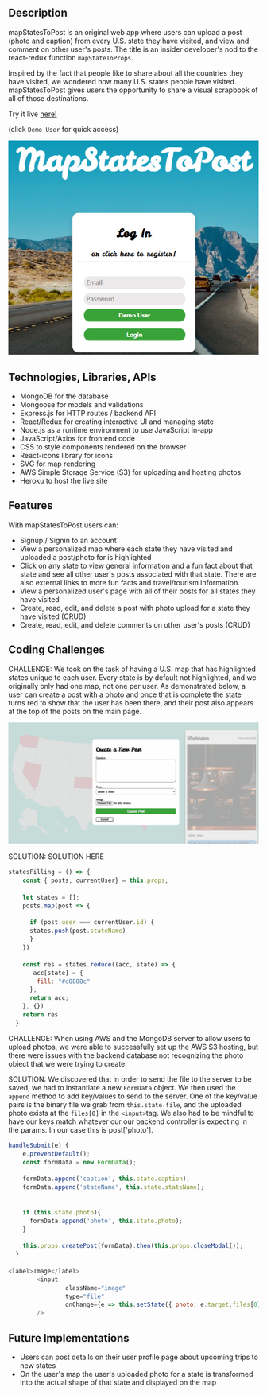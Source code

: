 ## Description

mapStatesToPost is an original web app where users can upload a post (photo and caption) from every U.S. state they have visited, and view and comment on other user's posts.  The title is an insider developer's nod to the react-redux function `mapStateToProps`.

Inspired by the fact that people like to share about all the countries they have visited, we wondered how many U.S. states people have visited.  mapStatesToPost gives users the opportunity to share a visual scrapbook of all of those destinations. 

Try it live [here!](https://mapstatestopost.herokuapp.com/#/)

(click `Demo User` for quick access)

![splash](./frontend/public/mstpthumb.png)

## Technologies, Libraries, APIs

- MongoDB for the database
- Mongoose for models and validations
- Express.js for HTTP routes / backend API
- React/Redux for creating interactive UI and managing state
- Node.js as a runtime environment to use JavaScript in-app
- JavaScript/Axios for frontend code
- CSS to style components rendered on the browser
- React-icons library for icons
- SVG for map rendering
- AWS Simple Storage Service (S3) for uploading and hosting photos 
- Heroku to host the live site

## Features

With mapStatesToPost users can:

- Signup / Signin to an account
- View a personalized map where each state they have visited and uploaded a post/photo for is highlighted
- Click on any state to view general information and a fun fact about that state and see all other user's posts associated with that state. There are also external links to more fun facts and travel/tourism information.
- View a personalized user's page with all of their posts for all states they have visited
- Create, read, edit, and delete a post with photo upload for a state they have visited (CRUD)
- Create, read, edit, and delete comments on other user's posts (CRUD)

## Coding Challenges

CHALLENGE: We took on the task of having a U.S. map that has highlighted states unique to each user.  Every state is by default not highlighted, and we originally only had one map, not one per user.  As demonstrated below, a user can create a post with a photo and once that is complete the state turns red to show that the user has been there, and their post also appears at the top of the posts on the main page.

![splash](./frontend/public/mstpgif.gif)

SOLUTION:  SOLUTION HERE

```javascript
statesFilling = () => {
    const { posts, currentUser} = this.props;
    
    let states = [];
    posts.map(post => {

      if (post.user === currentUser.id) {
      states.push(post.stateName)
      }
    })

    const res = states.reduce((acc, state) => {
       acc[state] = {
        fill: "#c8808c"
      };
      return acc;
    }, {})
    return res
  }
```

CHALLENGE: When using AWS and the MongoDB server to allow users to upload photos, we were able to successfully set up the AWS S3 hosting, but there were issues with the backend database not recognizing the photo object that we were trying to create.

SOLUTION: We discovered that in order to send the file to the server to be saved, we had to instantiate a new `FormData` object. We then used the `append` method to add key/values to send to the server. One of the key/value pairs is the binary file we grab from `this.state.file`, and the uploaded photo exists at the `files[0]` in the `<input>`tag. We also had to be mindful to have our keys match whatever our our backend controller is expecting in the params. In our case this is post['photo'].

```javascript
handleSubmit(e) {
    e.preventDefault();
    const formData = new FormData();

    formData.append('caption', this.state.caption);
    formData.append('stateName', this.state.stateName);


    if (this.state.photo){
      formData.append('photo', this.state.photo);
    }

    this.props.createPost(formData).then(this.props.closeModal());
  }

<label>Image</label>
        <input 
                className="image"
                type="file"
                onChange={e => this.setState({ photo: e.target.files[0] })}
        />
```

## Future Implementations

- Users can post details on their user profile page about upcoming trips to new states
- On the user's map the user's uploaded photo for a state is transformed into the actual shape of that state and displayed on the map

